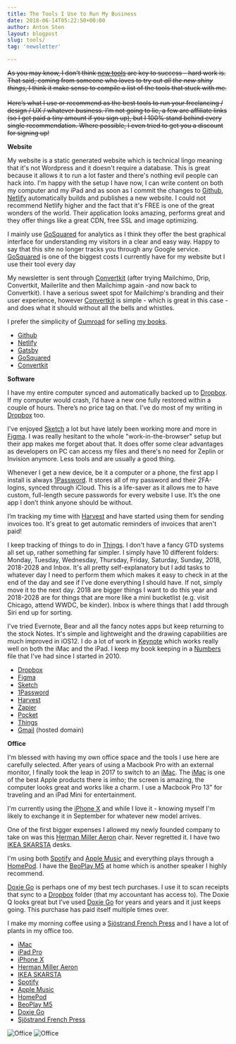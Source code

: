 ```yaml
---
title: The Tools I Use to Run My Business
date: 2018-06-14T05:22:50+00:00
author: Anton Sten
layout: blogpost
slug: tools/
tag: 'newsletter'

---
```

~~As you may know, I don't think [new tools](/newtools) are key to success - hard work is. That said, coming from someone who loves to try out _all the new shiny things_, I think it make sense to compile a list of the tools that stuck with me.<br /><br />Here’s what I use or recommend as the best tools to run your freelancing / design / UX / whatever business. I’m not going to lie, a few are affiliate links (so I get paid a tiny amount if you sign up), but I 100% stand behind every single recommendation. Where possible, I even tried to get you a discount for signing up!~~

**Website**

My website is a static generated website which is technical lingo meaning that it's not Wordpress and it doesn't require a database. This is great because it allows it to run a lot faster and there's nothing evil people can hack into. I'm happy with the setup I have now, I can write content on both my computer and my iPad and as soon as I commit the changes to [Github](https://github.com), [Netlify](https://www.netlify.com) automatically builds and publishes a new website. I could not recommend Netlify higher and the fact that it's FREE is one of the great wonders of the world. Their application looks amazing, performs great and they offer things like a great CDN, free SSL and image optimizing.

I mainly use [GoSquared](https://www.gosquared.com) for analytics as I think they offer the best graphical interface for understanding my visitors in a clear and easy way. Happy to say that this site no longer tracks you through any Google service. [GoSquared](https://www.gosquared.com) is one of the biggest costs I currently have for my website but I use their tool every day

My newsletter is sent through [Convertkit](https://mbsy.co/convertkit/antonsten) (after trying Mailchimo, Drip, Convertkit, Mailerlite and then Mailchimp again -and now back to Convertkit). I have a serious sweet spot for Mailchimp's branding and their user experience, however [Convertkit](https://mbsy.co/convertkit/antonsten) is simple - which is great in this case - and does what it should without all the bells and whistles.

I prefer the simplicity of [Gumroad](https://gumroad.com/invite/antonsten) for selling [my books](/books/).

- [Github](https://github.com)
- [Netlify](https://www.netlify.com)
- [Gatsby](https://www.gatsbyjs.org)
- [GoSquared](https://www.gosquared.com)
- [Convertkit](https://mbsy.co/convertkit/antonsten)


**Software**

I have my entire computer synced and automatically backed up to [Dropbox](https://db.tt/lmIc9aXR). If my computer would crash, I’d have a new one fully restored within a couple of hours. There’s no price tag on that. I’ve do most of my writing in [Dropbox](https://db.tt/lmIc9aXR) too.

I've enjoyed [Sketch](https://www.sketchapp.com) a lot but have lately been working more and more in [Figma](https://www.figma.com). I was really hesitant to the whole "work-in-the-browser" setup but their app makes me forget about that. It does offer some clear advantages as developers on PC can access my files and there's no need for Zeplin or Invision anymore. Less tools and are usually a good thing.

Whenever I get a new device, be it a computer or a phone, the first app I install is always [1Password](https://1password.com). It stores all of my password and their 2FA-logins, synced through iCloud. This is a life-saver as it allows me to have custom, full-length secure passwords for every website I use. It’s the one app I don’t think anyone should be without.

I’m tracking my time with [Harvest](https://www.getharvest.com) and have started using them for sending invoices too. It's great to get automatic reminders of invoices that aren't paid!

I keep tracking of things to do in [Things](https://culturedcode.com/things/). I don't have a fancy GTD systems all set up, rather something far simpler. I simply have 10 different folders: Monday, Tuesday, Wednesday, Thursday, Friday, Saturday, Sunday, 2018, 2018-2028 and Inbox. It's all pretty self-explanatory but I add tasks to whatever day I need to perform them which makes it easy to check in at the end of the day and see if I've done everything I should have. If not, simply move it to the next day. 2018 are bigger things I want to do this year and 2018-2028 are for things that are more like a mini bucketlist (e.g. visit Chicago, attend WWDC, be kinder). Inbox is where things that I add through Siri end up for sorting.

I've tried Evernote, Bear and all the fancy notes apps but keep returning to the stock Notes. It's simple and lightweight and the drawing capabilities are much improved in iOS12. I do a lot of work in [Keynote](https://www.apple.com/keynote/) which works really well on both the iMac and the iPad. I keep my book keeping in a [Numbers](https://www.apple.com/numbers/) file that I've had since I started in 2010.

- [Dropbox](https://db.tt/lmIc9aXR)
- [Figma](https://www.figma.com)
- [Sketch](https://www.sketchapp.com)
- [1Password](https://1password.com)
- [Harvest](https://www.getharvest.com)
- [Zapier](https://zapier.com/)
- [Pocket](https://getpocket.com/)
- [Things](https://culturedcode.com/things/)
- [Gmail](https://gsuite.google.com) (hosted domain)


**Office**

I'm blessed with having my own office space and the tools I use here are carefully selected. After years of using a Macbook Pro with an external monitor, I finally took the leap in 2017 to switch to an [iMac](https://www.apple.com/imac/). The [iMac](https://www.apple.com/imac/) is one of the best Apple products there is imho; the screen is amazing, the computer looks great and works like a charm. I use a Macbook Pro 13" for traveling and an iPad Mini for entertainment.

I'm currently using the [iPhone X](https://www.apple.com/iphone-x/) and while I love it - knowing myself I'm likely to exchange it in September for whatever new model arrives.

One of the first bigger expenses I allowed my newly founded company to take on was this [Herman Miller Aeron](https://www.hermanmiller.com/products/seating/office-chairs/aeron-chairs/) chair. Never regretted it. I have two [IKEA SKARSTA](https://www.ikea.com/se/sv/catalog/products/S29084966/) desks.

I'm using both [Spotify](https://www.spotify.com/) and [Apple Music](https://www.apple.com/apple-music/) and everything plays through a [HomePod](https://www.apple.com/homepod/). I have the [BeoPlay M5](https://www.beoplay.com/en/products/beoplaym5) at home which is another speaker I highly recommend.

[Doxie Go](http://www.getdoxie.com/product/doxie-go/) is perhaps one of my best tech purchases. I use it to scan receipts that sync to a <a href="https://db.tt/lmIc9aXR" target="_blank">Dropbox</a> folder (that my accountant has access to). The Doxie Q looks great but I’ve used <a href="http://www.getdoxie.com/product/doxie-go/" target="_blank">Doxie Go</a> for years and years and it just keeps going. This purchase has paid itself multiple times over.

I make my morning coffee using a [Sjöstrand French Press](https://sjostrandcoffee.com/en/product/sjostrand-french-press/) and I have a lot of plants in my office too.

- [iMac](https://www.apple.com/imac/)
- [iPad Pro](https://www.apple.com/ipad-pro/)
- [iPhone X](https://www.apple.com/iphone-x/)
- [Herman Miller Aeron](https://www.hermanmiller.com/products/seating/office-chairs/aeron-chairs/)
- [IKEA SKARSTA](https://www.ikea.com/se/sv/catalog/products/S29084966/)
- [Spotify](https://www.spotify.com/)
- [Apple Music](https://www.apple.com/apple-music/)
- [HomePod](https://www.apple.com/homepod/)
- [BeoPlay M5](https://www.beoplay.com/en/products/beoplaym5)
- [Doxie Go](http://www.getdoxie.com/product/doxie-go/)
- [Sjöstrand French Press](https://sjostrandcoffee.com/en/product/sjostrand-french-press/)

![Office](/images/office1.jpg)
![Office](/images/office2.jpg)
